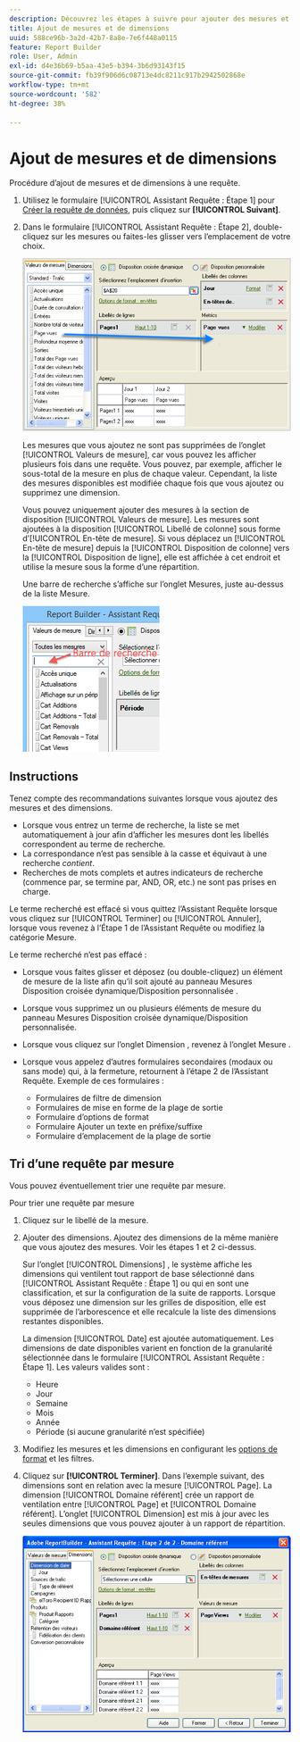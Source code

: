 ```yaml
---
description: Découvrez les étapes à suivre pour ajouter des mesures et des dimensions à une requête.
title: Ajout de mesures et de dimensions
uuid: 588ce96b-3a2d-42b7-8a8e-7e6f448a0115
feature: Report Builder
role: User, Admin
exl-id: d4e36b69-b5aa-43e5-b394-3b6d93143f15
source-git-commit: fb39f906d6c08713e4dc8211c917b2942502868e
workflow-type: tm+mt
source-wordcount: '582'
ht-degree: 38%

---
```


# Ajout de mesures et de dimensions

Procédure d’ajout de mesures et de dimensions à une requête.

1. Utilisez le formulaire [!UICONTROL Assistant Requête : Étape 1] pour [Créer la requête de données](/help/analyze/report-builder/data-requests/data-requests.md), puis cliquez sur **[!UICONTROL Suivant]**.
1. Dans le formulaire [!UICONTROL Assistant Requête : Étape 2], double-cliquez sur les mesures ou faites-les glisser vers l’emplacement de votre choix.

   ![Capture d’écran montrant l’Assistant Requête : Étape 2 avec une flèche pointant vers la section de page vue souhaitée depuis la liste des mesures.](assets/adding_metrics.png)

   Les mesures que vous ajoutez ne sont pas supprimées de l’onglet [!UICONTROL Valeurs de mesure], car vous pouvez les afficher plusieurs fois dans une requête. Vous pouvez, par exemple, afficher le sous-total de la mesure en plus de chaque valeur. Cependant, la liste des mesures disponibles est modifiée chaque fois que vous ajoutez ou supprimez une dimension.

   Vous pouvez uniquement ajouter des mesures à la section de disposition [!UICONTROL Valeurs de mesure]. Les mesures sont ajoutées à la disposition [!UICONTROL Libellé de colonne] sous forme d’[!UICONTROL En-tête de mesure]. Si vous déplacez un [!UICONTROL En-tête de mesure] depuis la [!UICONTROL Disposition de colonne] vers la [!UICONTROL Disposition de ligne], elle est affichée à cet endroit et utilise la mesure sous la forme d’une répartition.

   Une barre de recherche s’affiche sur l’onglet Mesures, juste au-dessus de la liste Mesure.

   ![Capture d&#39;écran montrant la barre de recherche Mesures.](assets/search_bar_metric.png)

## Instructions

Tenez compte des recommandations suivantes lorsque vous ajoutez des mesures et des dimensions.

* Lorsque vous entrez un terme de recherche, la liste se met automatiquement à jour afin d’afficher les mesures dont les libellés correspondent au terme de recherche.
* La correspondance n’est pas sensible à la casse et équivaut à une recherche *contient*.
* Recherches de mots complets et autres indicateurs de recherche (commence par, se termine par, AND, OR, etc.) ne sont pas prises en charge.

Le terme recherché est effacé si vous quittez l’Assistant Requête lorsque vous cliquez sur [!UICONTROL Terminer] ou [!UICONTROL Annuler], lorsque vous revenez à l’Étape 1 de l’Assistant Requête ou modifiez la catégorie Mesure.

Le terme recherché n’est pas effacé :

* Lorsque vous faites glisser et déposez (ou double-cliquez) un élément de mesure de la liste afin qu’il soit ajouté au panneau Mesures Disposition croisée dynamique/Disposition personnalisée .
* Lorsque vous supprimez un ou plusieurs éléments de mesure du panneau Mesures Disposition croisée dynamique/Disposition personnalisée.
* Lorsque vous cliquez sur l’onglet Dimension , revenez à l’onglet Mesure .
* Lorsque vous appelez d’autres formulaires secondaires (modaux ou sans mode) qui, à la fermeture, retournent à l’étape 2 de l’Assistant Requête. Exemple de ces formulaires :

   * Formulaires de filtre de dimension
   * Formulaires de mise en forme de la plage de sortie
   * Formulaire d’options de format
   * Formulaire Ajouter un texte en préfixe/suffixe
   * Formulaire d’emplacement de la plage de sortie

## Tri d’une requête par mesure

Vous pouvez éventuellement trier une requête par mesure.

Pour trier une requête par mesure

1. Cliquez sur le libellé de la mesure.
1. Ajouter des dimensions. Ajoutez des dimensions de la même manière que vous ajoutez des mesures. Voir les étapes 1 et 2 ci-dessus.

   Sur l’onglet [!UICONTROL Dimensions] , le système affiche les dimensions qui ventilent tout rapport de base sélectionné dans [!UICONTROL Assistant Requête : Étape 1] ou qui en sont une classification, et sur la configuration de la suite de rapports. Lorsque vous déposez une dimension sur les grilles de disposition, elle est supprimée de l’arborescence et elle recalcule la liste des dimensions restantes disponibles.

   La dimension [!UICONTROL Date] est ajoutée automatiquement. Les dimensions de date disponibles varient en fonction de la granularité sélectionnée dans le formulaire [!UICONTROL Assistant Requête : Étape 1]. Les valeurs valides sont :

   * Heure 
   * Jour
   * Semaine
   * Mois
   * Année
   * Période (si aucune granularité n’est spécifiée)

1. Modifiez les mesures et les dimensions en configurant les [options de format](/help/analyze/report-builder/layout/t-format-display-headers.md) et les filtres.
1. Cliquez sur **[!UICONTROL Terminer]**.
Dans l’exemple suivant, des dimensions sont en relation avec la mesure [!UICONTROL Page]. La dimension [!UICONTROL Domaine référent] crée un rapport de ventilation entre [!UICONTROL Page] et [!UICONTROL Domaine référent]. L’onglet [!UICONTROL Dimension] est mis à jour avec les seules dimensions que vous pouvez ajouter à un rapport de répartition.

   ![Capture d&#39;écran montrant les dimensions qui se rapportent à la mesure.](assets/page_pageview_02.png)
